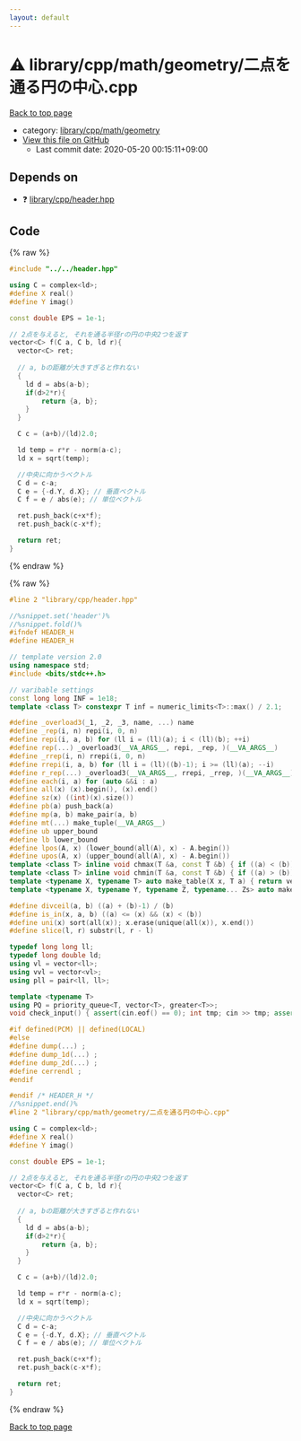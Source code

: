 ```yaml
---
layout: default
---
```


<!-- mathjax config similar to math.stackexchange -->
<script type="text/javascript" async
  src="https://cdnjs.cloudflare.com/ajax/libs/mathjax/2.7.5/MathJax.js?config=TeX-MML-AM_CHTML">
</script>
<script type="text/x-mathjax-config">
  MathJax.Hub.Config({
    TeX: { equationNumbers: { autoNumber: "AMS" }},
    tex2jax: {
      inlineMath: [ ['$','$'] ],
      processEscapes: true
    },
    "HTML-CSS": { matchFontHeight: false },
    displayAlign: "left",
    displayIndent: "2em"
  });
</script>

<script type="text/javascript" src="https://cdnjs.cloudflare.com/ajax/libs/jquery/3.4.1/jquery.min.js"></script>
<script src="https://cdn.jsdelivr.net/npm/jquery-balloon-js@1.1.2/jquery.balloon.min.js" integrity="sha256-ZEYs9VrgAeNuPvs15E39OsyOJaIkXEEt10fzxJ20+2I=" crossorigin="anonymous"></script>
<script type="text/javascript" src="../../../../../assets/js/copy-button.js"></script>
<link rel="stylesheet" href="../../../../../assets/css/copy-button.css" />


# :warning: library/cpp/math/geometry/二点を通る円の中心.cpp

<a href="../../../../../index.html">Back to top page</a>

* category: <a href="../../../../../index.html#fc16e9fb7f40757e9b21d2e083b6a084">library/cpp/math/geometry</a>
* <a href="{{ site.github.repository_url }}/blob/master/library/cpp/math/geometry/二点を通る円の中心.cpp">View this file on GitHub</a>
    - Last commit date: 2020-05-20 00:15:11+09:00




## Depends on

* :question: <a href="../../header.hpp.html">library/cpp/header.hpp</a>


## Code

<a id="unbundled"></a>
{% raw %}
```cpp
#include "../../header.hpp"

using C = complex<ld>;
#define X real()
#define Y imag()

const double EPS = 1e-1;

// 2点を与えると, それを通る半径rの円の中央2つを返す
vector<C> f(C a, C b, ld r){
  vector<C> ret;
  
  // a, bの距離が大きすぎると作れない
  {
    ld d = abs(a-b);
    if(d>2*r){
        return {a, b};
    }
  }

  C c = (a+b)/(ld)2.0;

  ld temp = r*r - norm(a-c);
  ld x = sqrt(temp);

  //中央に向かうベクトル
  C d = c-a;
  C e = {-d.Y, d.X}; // 垂直ベクトル
  C f = e / abs(e); // 単位ベクトル

  ret.push_back(c+x*f);
  ret.push_back(c-x*f);

  return ret;
}

```
{% endraw %}

<a id="bundled"></a>
{% raw %}
```cpp
#line 2 "library/cpp/header.hpp"

//%snippet.set('header')%
//%snippet.fold()%
#ifndef HEADER_H
#define HEADER_H

// template version 2.0
using namespace std;
#include <bits/stdc++.h>

// varibable settings
const long long INF = 1e18;
template <class T> constexpr T inf = numeric_limits<T>::max() / 2.1;

#define _overload3(_1, _2, _3, name, ...) name
#define _rep(i, n) repi(i, 0, n)
#define repi(i, a, b) for (ll i = (ll)(a); i < (ll)(b); ++i)
#define rep(...) _overload3(__VA_ARGS__, repi, _rep, )(__VA_ARGS__)
#define _rrep(i, n) rrepi(i, 0, n)
#define rrepi(i, a, b) for (ll i = (ll)((b)-1); i >= (ll)(a); --i)
#define r_rep(...) _overload3(__VA_ARGS__, rrepi, _rrep, )(__VA_ARGS__)
#define each(i, a) for (auto &&i : a)
#define all(x) (x).begin(), (x).end()
#define sz(x) ((int)(x).size())
#define pb(a) push_back(a)
#define mp(a, b) make_pair(a, b)
#define mt(...) make_tuple(__VA_ARGS__)
#define ub upper_bound
#define lb lower_bound
#define lpos(A, x) (lower_bound(all(A), x) - A.begin())
#define upos(A, x) (upper_bound(all(A), x) - A.begin())
template <class T> inline void chmax(T &a, const T &b) { if ((a) < (b)) (a) = (b); }
template <class T> inline void chmin(T &a, const T &b) { if ((a) > (b)) (a) = (b); }
template <typename X, typename T> auto make_table(X x, T a) { return vector<T>(x, a); }
template <typename X, typename Y, typename Z, typename... Zs> auto make_table(X x, Y y, Z z, Zs... zs) { auto cont = make_table(y, z, zs...); return vector<decltype(cont)>(x, cont); }

#define divceil(a, b) ((a) + (b)-1) / (b)
#define is_in(x, a, b) ((a) <= (x) && (x) < (b))
#define uni(x) sort(all(x)); x.erase(unique(all(x)), x.end())
#define slice(l, r) substr(l, r - l)

typedef long long ll;
typedef long double ld;
using vl = vector<ll>;
using vvl = vector<vl>;
using pll = pair<ll, ll>;

template <typename T>
using PQ = priority_queue<T, vector<T>, greater<T>>;
void check_input() { assert(cin.eof() == 0); int tmp; cin >> tmp; assert(cin.eof() == 1); }

#if defined(PCM) || defined(LOCAL)
#else
#define dump(...) ;
#define dump_1d(...) ;
#define dump_2d(...) ;
#define cerrendl ;
#endif

#endif /* HEADER_H */
//%snippet.end()%
#line 2 "library/cpp/math/geometry/二点を通る円の中心.cpp"

using C = complex<ld>;
#define X real()
#define Y imag()

const double EPS = 1e-1;

// 2点を与えると, それを通る半径rの円の中央2つを返す
vector<C> f(C a, C b, ld r){
  vector<C> ret;
  
  // a, bの距離が大きすぎると作れない
  {
    ld d = abs(a-b);
    if(d>2*r){
        return {a, b};
    }
  }

  C c = (a+b)/(ld)2.0;

  ld temp = r*r - norm(a-c);
  ld x = sqrt(temp);

  //中央に向かうベクトル
  C d = c-a;
  C e = {-d.Y, d.X}; // 垂直ベクトル
  C f = e / abs(e); // 単位ベクトル

  ret.push_back(c+x*f);
  ret.push_back(c-x*f);

  return ret;
}

```
{% endraw %}

<a href="../../../../../index.html">Back to top page</a>

